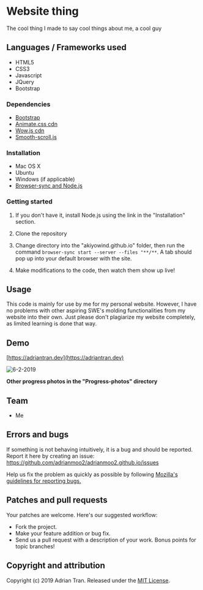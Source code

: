 # Website thing

The cool thing I made to say cool things about me, a cool guy

## Languages / Frameworks used

* HTML5
* CSS3
* Javascript
* JQuery
* Bootstrap

### Dependencies

* [Bootstrap](https://www.bootstrapcdn.com/)
* [Animate.css cdn](https://cdnjs.com/libraries/animate.css/)
* [Wow.js cdn](https://cdnjs.com/libraries/wow)
* [Smooth-scroll.js](https://github.com/cferdinandi/smooth-scroll)

### Installation

* Mac OS X
* Ubuntu
* Windows (if applicable)
* [Browser-sync and Node.js](https://www.browsersync.io/)

### Getting started

1. If you don't have it, install Node.js using the link in the "Installation" section.

2. Clone the repository

3. Change directory into the "akiyowind.github.io" folder, then run the command `browser-sync start --server --files "**/**`. A tab should pop up into your default browser with the site.

4. Make modifications to the code, then watch them show up live!

## Usage

This code is mainly for use by me for my personal website. However, I have no problems with other aspiring SWE's molding functionalities from my website into their own. Just please don't plagiarize my website completely, as limited learning is done that way.

## Demo

[https://adriantran.dev](https://adriantran.dev)

![6-2-2019](https://user-images.githubusercontent.com/14877762/58768260-6aa9ce00-854d-11e9-8b58-74166f25e7e5.png)

**Other progress photos in the "Progress-photos" directory**

## Team

* Me

## Errors and bugs

If something is not behaving intuitively, it is a bug and should be reported.
Report it here by creating an issue: https://github.com/adrianmoo2/adrianmoo2.github.io/issues

Help us fix the problem as quickly as possible by following [Mozilla's guidelines for reporting bugs.](https://developer.mozilla.org/en-US/docs/Mozilla/QA/Bug_writing_guidelines#General_Outline_of_a_Bug_Report)

## Patches and pull requests

Your patches are welcome. Here's our suggested workflow:
 
* Fork the project.
* Make your feature addition or bug fix.
* Send us a pull request with a description of your work. Bonus points for topic branches!

## Copyright and attribution

Copyright (c) 2019 Adrian Tran. Released under the [MIT License](https://github.com/adrianmoo2/adrianmoo2.github.io/blob/master/LICENSE).

